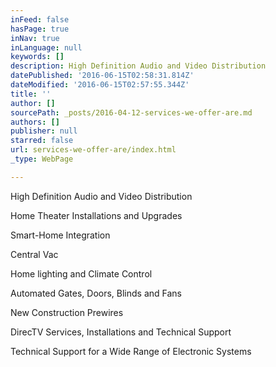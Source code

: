 ```yaml
---
inFeed: false
hasPage: true
inNav: true
inLanguage: null
keywords: []
description: High Definition Audio and Video Distribution
datePublished: '2016-06-15T02:58:31.814Z'
dateModified: '2016-06-15T02:57:55.344Z'
title: ''
author: []
sourcePath: _posts/2016-04-12-services-we-offer-are.md
authors: []
publisher: null
starred: false
url: services-we-offer-are/index.html
_type: WebPage

---
```

High Definition Audio and Video Distribution

Home Theater Installations and Upgrades

Smart-Home Integration

Central Vac

Home lighting and Climate Control

Automated Gates, Doors, Blinds and Fans

New Construction Prewires

DirecTV Services, Installations and Technical Support

Technical Support for a Wide Range of Electronic Systems
